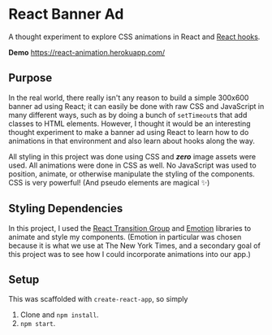 # React Banner Ad 
A thought experiment to explore CSS animations in React and [React hooks](https://reactjs.org/docs/hooks-intro.html).

**Demo** https://react-animation.herokuapp.com/

## Purpose
In the real world, there really isn't any reason to build a simple 300x600 banner ad using React; it can easily be done with raw CSS and JavaScript in many different ways, such as by doing a bunch of `setTimeout`s that add classes to HTML elements. However, I thought it would be an interesting thought experiment to make a banner ad using React to learn how to do animations in that environment and also learn about hooks along the way.

All styling in this project was done using CSS and **_zero_** image assets were used. All animations were done in CSS as well. No JavaScript was used to position, animate, or otherwise manipulate the styling of the components. CSS is very powerful! (And pseudo elements are magical :sparkles:)

## Styling Dependencies
In this project, I used the [React Transition Group](http://reactcommunity.org/react-transition-group/) and [Emotion](https://emotion.sh/docs/introduction) libraries to animate and style my components. (Emotion in particular was chosen because it is what we use at The New York Times, and a secondary goal of this project was to see how I could incorporate animations into our app.)

## Setup
This was scaffolded with `create-react-app`, so simply

1. Clone and `npm install`.
2. `npm start`.
